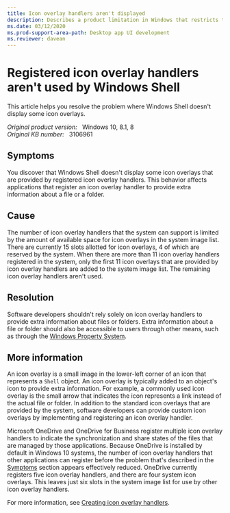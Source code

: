 ```yaml
---
title: Icon overlay handlers aren't displayed
description: Describes a product limitation in Windows that restricts the number of icon overlays, which means that some registered icon overlays aren't displayed as expected.
ms.date: 03/12/2020
ms.prod-support-area-path: Desktop app UI development
ms.reviewer: davean
---
```

# Registered icon overlay handlers aren't used by Windows Shell

This article helps you resolve the problem where Windows Shell doesn't display some icon overlays.

_Original product version:_ &nbsp; Windows 10, 8.1, 8  
_Original KB number:_ &nbsp; 3106961

## Symptoms

You discover that Windows Shell doesn't display some icon overlays that are provided by registered icon overlay handlers. This behavior affects applications that register an icon overlay handler to provide extra information about a file or a folder.

## Cause

The number of icon overlay handlers that the system can support is limited by the amount of available space for icon overlays in the system image list. There are currently 15 slots allotted for icon overlays, 4 of which are reserved by the system. When there are more than 11 icon overlay handlers registered in the system, only the first 11 icon overlays that are provided by icon overlay handlers are added to the system image list. The remaining icon overlay handlers aren't used.

## Resolution

Software developers shouldn't rely solely on icon overlay handlers to provide extra information about files or folders. Extra information about a file or folder should also be accessible to users through other means, such as through the [Windows Property System](/windows/win32/properties/windows-properties-system).

## More information

An icon overlay is a small image in the lower-left corner of an icon that represents a `Shell` object. An icon overlay is typically added to an object's icon to provide extra information. For example, a commonly used icon overlay is the small arrow that indicates the icon represents a link instead of the actual file or folder. In addition to the standard icon overlays that are provided by the system, software developers can provide custom icon overlays by implementing and registering an icon overlay handler.

Microsoft OneDrive and OneDrive for Business register multiple icon overlay handlers to indicate the synchronization and share states of the files that are managed by those applications. Because OneDrive is installed by default in Windows 10 systems, the number of icon overlay handlers that other applications can register before the problem that's described in the [Symptoms](#symptoms) section appears effectively reduced. OneDrive currently registers five icon overlay handlers, and there are four system icon overlays. This leaves just six slots in the system image list for use by other icon overlay handlers.

For more information, see [Creating icon overlay handlers](/previous-versions/cc144123(v=vs.85)).
